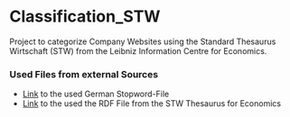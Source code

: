 # Classification_STW
Project to categorize Company Websites using the Standard Thesaurus Wirtschaft (STW) from the Leibniz Information Centre for Economics.

### Used Files from external Sources
- [Link](http://members.unine.ch/jacques.savoy/clef/germanST.txt) to the used German Stopword-File
- [Link](http://zbw.eu/stw/versions/latest/download/about.en.html) to the used the RDF File from the STW Thesaurus for Economics
